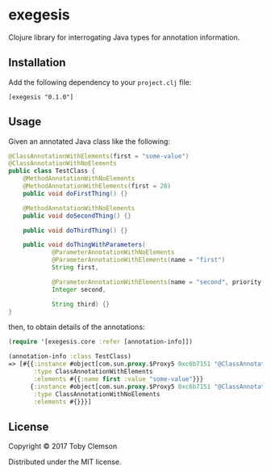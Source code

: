 # exegesis

Clojure library for interrogating Java types for annotation information.

## Installation

Add the following dependency to your `project.clj` file:

    [exegesis "0.1.0"]

## Usage

Given an annotated Java class like the following:

```java
@ClassAnnotationWithElements(first = "some-value")
@ClassAnnotationWithNoElements
public class TestClass {
    @MethodAnnotationWithNoElements
    @MethodAnnotationWithElements(first = 20)
    public void doFirstThing() {}

    @MethodAnnotationWithNoElements
    public void doSecondThing() {}

    public void doThirdThing() {}

    public void doThingWithParameters(
            @ParameterAnnotationWithNoElements
            @ParameterAnnotationWithElements(name = "first")
            String first,

            @ParameterAnnotationWithElements(name = "second", priority = 10)
            Integer second,

            String third) {}
}
```

then, to obtain details of the annotations:

```clojure
(require '[exegesis.core :refer [annotation-info]])

(annotation-info :class TestClass)
=> [#{{:instance #object[com.sun.proxy.$Proxy5 0xc6b7151 "@ClassAnnotationWithElements(first=some-value)"]
       :type ClassAnnotationWithElements
       :elements #{{:name first :value "some-value"}}}
      {:instance #object[com.sun.proxy.$Proxy5 0xc6b7151 "@ClassAnnotationWithNoElements"]
       :type ClassAnnotationWithNoElements
       :elements #{}}}]
```

## License

Copyright © 2017 Toby Clemson

Distributed under the MIT license.
